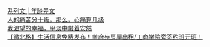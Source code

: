   
[系列文 | 年龄差文](http://www.dianyue.me/archives/188/s8ruw1ct8ophyfvs/)  
[人的痛苦分十级，那么，心痛算几级](http://www.dianyue.me/archives/679/2x09s2eudicf6scd/)  
[我渴望的幸福，平淡中带着安然](http://www.dianyue.me/archives/646/081caay23cnvwknm/)  
[【微北格】生活信息免费发布！学府苑房屋出租/工商学院旁签约班开班！](http://www.dianyue.me/archives/963/i2ev2k377yev7i64/)
